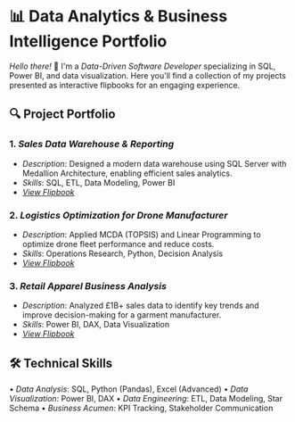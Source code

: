 # 📊 Data Analytics & Business Intelligence Portfolio

*Hello there!* 👋 I'm a *Data-Driven Software Developer* specializing in SQL, Power BI, and data visualization. Here you'll find a collection of my projects presented as interactive flipbooks for an engaging experience.

## 🔍 Project Portfolio

### 1. *Sales Data Warehouse & Reporting*
   - *Description*: Designed a modern data warehouse using SQL Server with Medallion Architecture, enabling efficient sales analytics.
   - *Skills*: SQL, ETL, Data Modeling, Power BI
   - *[View Flipbook](https://heyzine.com/flip-book/19c2031b2f.html)*

### 2. *Logistics Optimization for Drone Manufacturer*
   - *Description*: Applied MCDA (TOPSIS) and Linear Programming to optimize drone fleet performance and reduce costs.
   - *Skills*: Operations Research, Python, Decision Analysis
   - *[View Flipbook](https://heyzine.com/flip-book/a26b6a19f1.html)*

### 3. *Retail Apparel Business Analysis*
   - *Description*: Analyzed £1B+ sales data to identify key trends and improve decision-making for a garment manufacturer.
   - *Skills*: Power BI, DAX, Data Visualization
   - *[View Flipbook](https://heyzine.com/flip-book/e63153a32c.html)*

## 🛠️ Technical Skills
•⁠  ⁠*Data Analysis*: SQL, Python (Pandas), Excel (Advanced)
•⁠  ⁠*Data Visualization*: Power BI, DAX
•⁠  ⁠*Data Engineering*: ETL, Data Modeling, Star Schema
•⁠  ⁠*Business Acumen*: KPI Tracking, Stakeholder Communication

